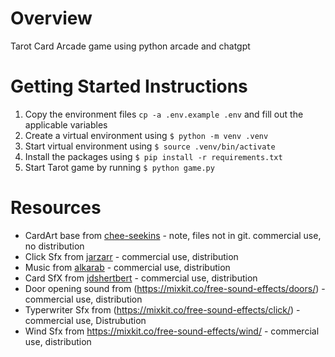 # Overview
Tarot Card Arcade game using python arcade and chatgpt 

# Getting Started Instructions 
1. Copy the environment files `cp -a .env.example .env` and fill out the applicable variables
2. Create a virtual environment using `$ python -m venv .venv`
3. Start virtual environment using `$ source .venv/bin/activate`
4. Install the packages using `$ pip install -r requirements.txt`
5. Start Tarot game by running `$ python game.py`


# Resources
* CardArt base from [chee-seekins](https://chee-seekins.itch.io/tarot) - note, files not in git. commercial use, no distribution 
* Click Sfx from [jarzarr](https://jarzarr.itch.io/ui-button-sounds) - commercial use, distribution
* Music from [alkarab](https://alkakrab.itch.io/free-12-tracks-pixel-rpg-game-music-pack) - commercial use, distribution
* Card SfX from [jdshertbert](https://jdsherbert.itch.io/tabletop-games-sfx-pack) - commercial use, distribution
* Door opening sound from (https://mixkit.co/free-sound-effects/doors/) - commercial use, distribution
* Typerwriter Sfx from (https://mixkit.co/free-sound-effects/click/) - commercial use, Distrubution
* Wind Sfx from https://mixkit.co/free-sound-effects/wind/ - commercial use, distribution
